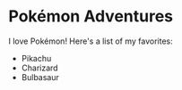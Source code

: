 # Pokémon Adventures
I love Pokémon! Here's a list of my favorites:
- Pikachu
- Charizard
- Bulbasaur
